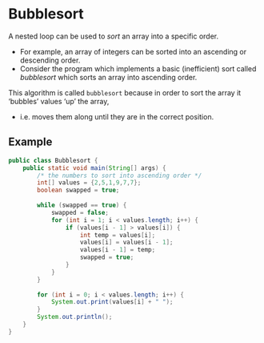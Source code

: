 # Bubblesort
A nested loop can be used to *sort* an array into a specific order.
- For example, an array of integers can be sorted into an ascending or descending order.
- Consider the program which implements a basic (inefficient) sort called *bubblesort* which sorts an array into ascending order.

This algorithm is called `bubblesort` because in order to sort the array it ‘bubbles’ values ‘up’ the array, 
- i.e. moves them along until they are in the correct position.

## Example
```java
public class Bubblesort {
	public static void main(String[] args) {
		/* the numbers to sort into ascending order */
		int[] values = {2,5,1,9,7,7};
        boolean swapped = true;
        
        while (swapped == true) {
        	swapped = false;
            for (int i = 1; i < values.length; i++) {
            	if (values[i - 1] > values[i]) {
            		int temp = values[i];
                    values[i] = values[i - 1];
                    values[i - 1] = temp;
                    swapped = true;
            	}
            }
        }
        
        for (int i = 0; i < values.length; i++) {
        	System.out.print(values[i] + " ");
        }
        System.out.println();
	}
}
```
